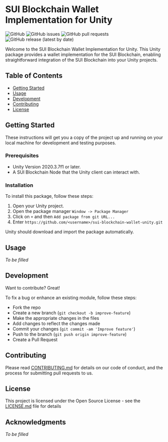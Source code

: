 # SUI Blockchain Wallet Implementation for Unity

![GitHub](https://img.shields.io/github/license/<username>/sui-blockchain-wallet-unity)
![GitHub issues](https://img.shields.io/github/issues-raw/<username>/sui-blockchain-wallet-unity)
![GitHub pull requests](https://img.shields.io/github/issues-pr/<username>/sui-blockchain-wallet-unity)
![GitHub release (latest by date)](https://img.shields.io/github/v/release/<username>/sui-blockchain-wallet-unity)

Welcome to the SUI Blockchain Wallet Implementation for Unity. This Unity package provides a wallet implementation for the SUI Blockchain, enabling straightforward integration of the SUI Blockchain into your Unity projects.

## Table of Contents

- [Getting Started](#getting-started)
- [Usage](#usage)
- [Development](#development)
- [Contributing](#contributing)
- [License](#license)

## Getting Started

These instructions will get you a copy of the project up and running on your local machine for development and testing purposes.

### Prerequisites

- Unity Version 2020.3.7f1 or later.
- A SUI Blockchain Node that the Unity client can interact with.

### Installation

To install this package, follow these steps:

1. Open your Unity project.
2. Open the package manager `Window -> Package Manager`
3. Click on `+` and then `Add package from git URL...`
4. Enter `https://github.com/<username>/sui-blockchain-wallet-unity.git`

Unity should download and import the package automatically.

## Usage

_To be filled_

## Development

Want to contribute? Great!

To fix a bug or enhance an existing module, follow these steps:

- Fork the repo
- Create a new branch (`git checkout -b improve-feature`)
- Make the appropriate changes in the files
- Add changes to reflect the changes made
- Commit your changes (`git commit -am 'Improve feature'`)
- Push to the branch (`git push origin improve-feature`)
- Create a Pull Request

## Contributing

Please read [CONTRIBUTING.md](CONTRIBUTING.md) for details on our code of conduct, and the process for submitting pull requests to us.

## License

This project is licensed under the Open Source License - see the [LICENSE.md](LICENSE.md) file for details

## Acknowledgments

_To be filled_
